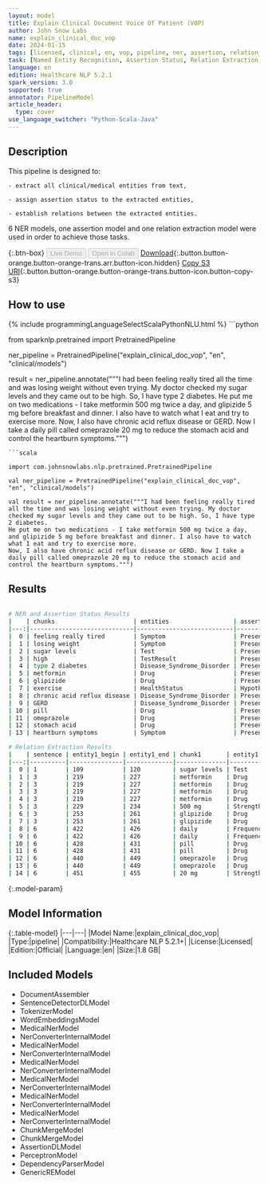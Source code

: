 ```yaml
---
layout: model
title: Explain Clinical Document Voice Of Patient (VOP)
author: John Snow Labs
name: explain_clinical_doc_vop
date: 2024-01-15
tags: [licensed, clinical, en, vop, pipeline, ner, assertion, relation_extraction]
task: [Named Entity Recognition, Assertion Status, Relation Extraction, Pipeline Healthcare]
language: en
edition: Healthcare NLP 5.2.1
spark_version: 3.0
supported: true
annotator: PipelineModel
article_header:
  type: cover
use_language_switcher: "Python-Scala-Java"
---
```


## Description

This pipeline is designed to:

    - extract all clinical/medical entities from text,

    - assign assertion status to the extracted entities,

    - establish relations between the extracted entities.

6 NER models, one assertion model and one relation extraction model were used in order to achieve those tasks.

{:.btn-box}
<button class="button button-orange" disabled>Live Demo</button>
<button class="button button-orange" disabled>Open in Colab</button>
[Download](https://s3.amazonaws.com/auxdata.johnsnowlabs.com/clinical/models/explain_clinical_document_vop_en_5.2.1_3.0_1705351698242.zip){:.button.button-orange.button-orange-trans.arr.button-icon.hidden}
[Copy S3 URI](s3://auxdata.johnsnowlabs.com/clinical/models/explain_clinical_document_vop_en_5.2.1_3.0_1705351698242.zip){:.button.button-orange.button-orange-trans.button-icon.button-copy-s3}

## How to use



<div class="tabs-box" markdown="1">
{% include programmingLanguageSelectScalaPythonNLU.html %}
```python

from sparknlp.pretrained import PretrainedPipeline

ner_pipeline = PretrainedPipeline("explain_clinical_doc_vop", "en", "clinical/models")

result = ner_pipeline.annotate("""I had been feeling really tired all the time and was losing weight without even trying. My doctor checked my sugar levels and they came out to be high. So, I have type 2 diabetes. 
He put me on two medications - I take metformin 500 mg twice a day, and glipizide 5 mg before breakfast and dinner. I also have to watch what I eat and try to exercise more.
Now, I also have chronic acid reflux disease or GERD. Now I take a daily pill called omeprazole 20 mg to reduce the stomach acid and control the heartburn symptoms.""")

```
```scala

import com.johnsnowlabs.nlp.pretrained.PretrainedPipeline

val ner_pipeline = PretrainedPipeline("explain_clinical_doc_vop", "en", "clinical/models")

val result = ner_pipeline.annotate("""I had been feeling really tired all the time and was losing weight without even trying. My doctor checked my sugar levels and they came out to be high. So, I have type 2 diabetes. 
He put me on two medications - I take metformin 500 mg twice a day, and glipizide 5 mg before breakfast and dinner. I also have to watch what I eat and try to exercise more.
Now, I also have chronic acid reflux disease or GERD. Now I take a daily pill called omeprazole 20 mg to reduce the stomach acid and control the heartburn symptoms.""")

```
</div>

## Results

```bash

# NER and Assertion Status Results
|    | chunks                      | entities                  | assertion              |
|---:|-----------------------------|---------------------------|------------------------|
|  0 | feeling really tired        | Symptom                   | Present_Or_Past        |
|  1 | losing weight               | Symptom                   | Present_Or_Past        |
|  2 | sugar levels                | Test                      | Present_Or_Past        |
|  3 | high                        | TestResult                | Present_Or_Past        |
|  4 | type 2 diabetes             | Disease_Syndrome_Disorder | Present_Or_Past        |
|  5 | metformin                   | Drug                      | Present_Or_Past        |
|  6 | glipizide                   | Drug                      | Present_Or_Past        |
|  7 | exercise                    | HealthStatus              | Hypothetical_Or_Absent |
|  8 | chronic acid reflux disease | Disease_Syndrome_Disorder | Present_Or_Past        |
|  9 | GERD                        | Disease_Syndrome_Disorder | Present_Or_Past        |
| 10 | pill                        | Drug                      | Present_Or_Past        |
| 11 | omeprazole                  | Drug                      | Present_Or_Past        |
| 12 | stomach acid                | Drug                      | Present_Or_Past        |
| 13 | heartburn symptoms          | Symptom                   | Present_Or_Past        |

# Relation Extraction Results
|    | sentence | entity1_begin | entity1_end | chunk1       | entity1   | entity2_begin | entity2_end | chunk2                      | entity2    | relation        | confidence |
|---:|----------|---------------|-------------|--------------|-----------|---------------|-------------|-----------------------------|------------|-----------------|------------|
|  0 | 1        | 109           | 120         | sugar levels | Test      | 146           | 149         | high                        | TestResult | Test-TestResult | 1.0        |
|  1 | 3        | 219           | 227         | metformin    | Drug      | 229           | 234         | 500 mg                      | Strength   | Drug-Strength   | 1.0        |
|  2 | 3        | 219           | 227         | metformin    | Drug      | 236           | 246         | twice a day                 | Frequency  | Drug-Frequency  | 1.0        |
|  3 | 3        | 219           | 227         | metformin    | Drug      | 253           | 261         | glipizide                   | Drug       | Drug-Drug       | 1.0        |
|  4 | 3        | 219           | 227         | metformin    | Drug      | 263           | 266         | 5 mg                        | Strength   | Drug-Strength   | 1.0        |
|  5 | 3        | 229           | 234         | 500 mg       | Strength  | 253           | 261         | glipizide                   | Drug       | Strength-Drug   | 1.0        |
|  6 | 3        | 253           | 261         | glipizide    | Drug      | 263           | 266         | 5 mg                        | Strength   | Drug-Strength   | 1.0        |
|  7 | 3        | 253           | 261         | glipizide    | Drug      | 268           | 294         | before breakfast and dinner | Frequency  | Drug-Frequency  | 1.0        |
|  8 | 6        | 422           | 426         | daily        | Frequency | 428           | 431         | pill                        | Drug       | Frequency-Drug  | 1.0        |
|  9 | 6        | 422           | 426         | daily        | Frequency | 440           | 449         | omeprazole                  | Drug       | Frequency-Drug  | 1.0        |
| 10 | 6        | 428           | 431         | pill         | Drug      | 440           | 449         | omeprazole                  | Drug       | Drug-Drug       | 1.0        |
| 11 | 6        | 428           | 431         | pill         | Drug      | 451           | 455         | 20 mg                       | Strength   | Drug-Strength   | 1.0        |
| 12 | 6        | 440           | 449         | omeprazole   | Drug      | 451           | 455         | 20 mg                       | Strength   | Drug-Strength   | 1.0        |
| 13 | 6        | 440           | 449         | omeprazole   | Drug      | 471           | 482         | stomach acid                | Drug       | Drug-Drug       | 1.0        |
| 14 | 6        | 451           | 455         | 20 mg        | Strength  | 471           | 482         | stomach acid                | Drug       | Strength-Drug   | 1.0        |
```

{:.model-param}
## Model Information

{:.table-model}
|---|---|
|Model Name:|explain_clinical_doc_vop|
|Type:|pipeline|
|Compatibility:|Healthcare NLP 5.2.1+|
|License:|Licensed|
|Edition:|Official|
|Language:|en|
|Size:|1.8 GB|

## Included Models

- DocumentAssembler
- SentenceDetectorDLModel
- TokenizerModel
- WordEmbeddingsModel
- MedicalNerModel
- NerConverterInternalModel
- MedicalNerModel
- NerConverterInternalModel
- MedicalNerModel
- NerConverterInternalModel
- MedicalNerModel
- NerConverterInternalModel
- MedicalNerModel
- NerConverterInternalModel
- MedicalNerModel
- NerConverterInternalModel
- ChunkMergeModel
- ChunkMergeModel
- AssertionDLModel
- PerceptronModel
- DependencyParserModel
- GenericREModel
